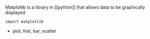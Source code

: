Matplotlib is a library in [[python]] that allows data to be graphically displayed

`import matplotlib`

- plot, hist, bar, scatter